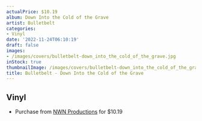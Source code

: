 ```yaml
---
actualPrice: $10.19
album: Down Into the Cold of the Grave
artist: Bulletbelt
categories:
- Vinyl
date: '2022-11-24T06:10:19'
draft: false
images:
- /images/covers/bulletbelt-down_into_the_cold_of_the_grave.jpg
inStock: true
thumbnailImage: /images/covers/bulletbelt-down_into_the_cold_of_the_grave-thumb.jpg
title: Bulletbelt - Down Into the Cold of the Grave
---
```


## Vinyl
* Purchase from [NWN Productions](http://shop.nwnprod.com/index.php?route=product/product&path=75&product_id=1863&sort=pd.name&order=ASC) for $10.19
